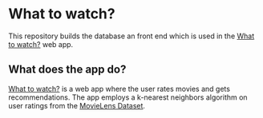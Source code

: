 # What to watch?

This repository builds the database an front end which is used in the [What to watch?](https://www.shawnchahal.com/what-to-watch) web app.

## What does the app do?

[What to watch?](https://www.shawnchahal.com/what-to-watch) is a web app where the user rates movies and gets recommendations. The app employs a k-nearest neighbors algorithm on user ratings from the [MovieLens Dataset](https://grouplens.org/datasets/movielens/).
